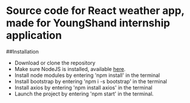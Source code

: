 # Source code for React weather app, made for YoungShand internship application

##Installation
* Download or clone the repository
* Make sure NodeJS is installed, available [here](https://nodejs.org/en/).
* Install node modules by entering 'npm install' in the terminal
* Install bootstrap by entering 'npm i -s bootstrap' in the terminal
* Install axios by entering 'npm install axios' in the terminal
* Launch the project by entering 'npm start' in the terminal.
